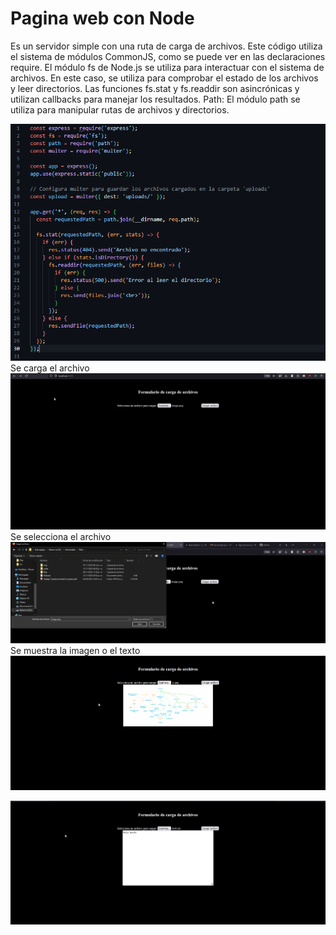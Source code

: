 # Pagina web con Node
Es un servidor simple con una ruta de carga de archivos.
Este código utiliza el sistema de módulos CommonJS, como se puede ver en las declaraciones require.
El módulo fs de Node.js se utiliza para interactuar con el sistema de archivos. En este caso, se utiliza para comprobar el estado de los archivos y leer directorios.
Las funciones fs.stat y fs.readdir son asincrónicas y utilizan callbacks para manejar los resultados.
Path: El módulo path se utiliza para manipular rutas de archivos y directorios.

![alt text](https://github.com/TheoBM5/ProgramacioInternet/blob/main/trabajo04/src/img1.png)
Se carga el archivo 
![alt text](https://github.com/TheoBM5/ProgramacioInternet/blob/main/trabajo04/src/img2.png)
Se selecciona el archivo
![alt text](https://github.com/TheoBM5/ProgramacioInternet/blob/main/trabajo04/src/img3.png)
Se muestra la imagen o el texto
![alt text](https://github.com/TheoBM5/ProgramacioInternet/blob/main/trabajo04/src/img4.png)

![alt text](https://github.com/TheoBM5/ProgramacioInternet/blob/main/trabajo04/src/img5.png)

